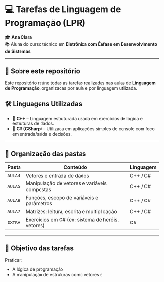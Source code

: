 # 💻 Tarefas de Linguagem de Programação (LPR)

🎓 **Ana Clara**  
📚 Aluna do curso técnico em **Eletrônica com Ênfase em Desenvolvimento de Sistemas**

---

## 🚀 Sobre este repositório

Este repositório reúne todas as tarefas realizadas nas aulas de **Linguagem de Programação**, organizadas por aula e por linguagem utilizada.

## 🛠️ Linguagens Utilizadas

- 🔹 **C++** – Linguagem estruturada usada em exercícios de lógica e estruturas de dados.
- 🔸 **C# (CSharp)** – Utilizada em aplicações simples de console com foco em entrada/saída e decisões.

---

## 📁 Organização das pastas

| Pasta   | Conteúdo                                              | Linguagem |
|---------|-------------------------------------------------------|-----------|
| `AULA4` | Vetores e entrada de dados                            | C++ /  C# |
| `AULA5` | Manipulação de vetores e variáveis compostas          | C++ /  C# |
| `AULA6` | Funções, escopo de variáveis e parâmetros             | C++ /  C# |
| `AULA7` | Matrizes: leitura, escrita e multiplicação            | C++ /  C# |
| `EXTRA` | Exercícios em C# (ex: sistema de heróis, vetores)     | C#        |

---

## 🎯 Objetivo das tarefas

Praticar:
- A lógica de programação
- A manipulação de estruturas como vetores e
